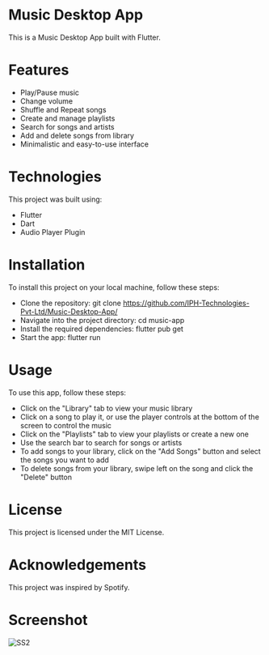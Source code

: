 # Music Desktop App
This is a Music Desktop App built with Flutter.
# Features
- Play/Pause music
- Change volume
- Shuffle and Repeat songs
- Create and manage playlists
- Search for songs and artists
- Add and delete songs from library
- Minimalistic and easy-to-use interface
# Technologies
This project was built using:
- Flutter
-  Dart
- Audio Player Plugin
# Installation
To install this project on your local machine, follow these steps:
- Clone the repository:
git clone https://github.com/IPH-Technologies-Pvt-Ltd/Music-Desktop-App/
- Navigate into the project directory:
 cd music-app
- Install the required dependencies:
flutter pub get
- Start the app:
flutter run
# Usage
To use this app, follow these steps:
- Click on the "Library" tab to view your music library
- Click on a song to play it, or use the player controls at the bottom of the screen to control the music
- Click on the "Playlists" tab to view your playlists or create a new one
- Use the search bar to search for songs or artists
- To add songs to your library, click on the "Add Songs" button and select the songs you want to add
- To delete songs from your library, swipe left on the song and click the "Delete" button

# License
This project is licensed under the MIT License.

# Acknowledgements
This project was inspired by Spotify.

# Screenshot
![SS2](https://user-images.githubusercontent.com/124572978/218702596-eed06e97-166f-40b4-a10d-3d92baf85add.jpg)

